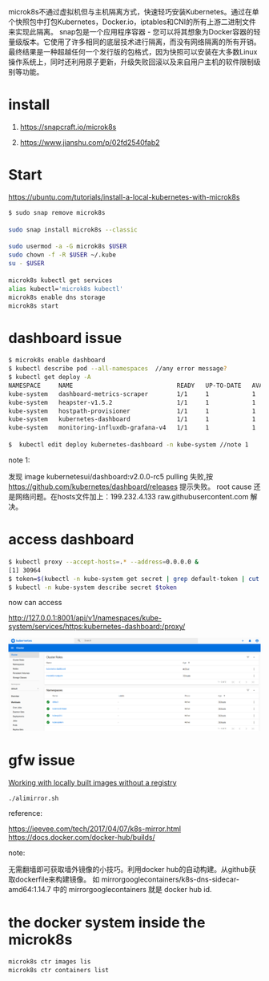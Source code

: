
microk8s不通过虚拟机但与主机隔离方式，快速轻巧安装Kubernetes。通过在单个快照包中打包Kubernetes，Docker.io，iptables和CNI的所有上游二进制文件来实现此隔离。 snap包是一个应用程序容器 - 您可以将其想象为Docker容器的轻量级版本。它使用了许多相同的底层技术进行隔离，而没有网络隔离的所有开销。最终结果是一种超越任何一个发行版的包格式，因为快照可以安装在大多数Linux操作系统上，同时还利用原子更新，升级失败回滚以及来自用户主机的软件限制级别等功能。


# install

1. https://snapcraft.io/microk8s

2. https://www.jianshu.com/p/02fd2540fab2


# Start

https://ubuntu.com/tutorials/install-a-local-kubernetes-with-microk8s

``` bash
$ sudo snap remove microk8s

sudo snap install microk8s --classic 

sudo usermod -a -G microk8s $USER
sudo chown -f -R $USER ~/.kube
su - $USER

microk8s kubectl get services
alias kubectl='microk8s kubectl'
microk8s enable dns storage
microk8s start

```
# dashboard issue

``` bash
$ microk8s enable dashboard
$ kubectl describe pod --all-namespaces  //any error message?
$ kubectl get deploy -A
NAMESPACE     NAME                             READY   UP-TO-DATE   AVAILABLE   AGE
kube-system   dashboard-metrics-scraper        1/1     1            1           70m
kube-system   heapster-v1.5.2                  1/1     1            1           70m
kube-system   hostpath-provisioner             1/1     1            1           15h
kube-system   kubernetes-dashboard             1/1     1            1           70m
kube-system   monitoring-influxdb-grafana-v4   1/1     1            1           70m

$  kubectl edit deploy kubernetes-dashboard -n kube-system //note 1

```
note 1:

发现 image kubernetesui/dashboard:v2.0.0-rc5 pulling 失败,按 https://github.com/kubernetes/dashboard/releases 提示失败。
root cause 还是网络问题。在hosts文件加上：199.232.4.133 raw.githubusercontent.com 解决。

# access dashboard
```bash
$ kubectl proxy --accept-hosts=.* --address=0.0.0.0 & 
[1] 30964
$ token=$(kubectl -n kube-system get secret | grep default-token | cut -d " " -f1)
$ kubectl -n kube-system describe secret $token
```
now can access 

http://127.0.0.1:8001/api/v1/namespaces/kube-system/services/https:kubernetes-dashboard:/proxy/

![dashboard](images/k8s_dashboard.png)

# gfw issue
[Working with locally built images without a registry](https://microk8s.io/docs/registry-images)

``` bash
./alimirror.sh
```
reference:

https://ieevee.com/tech/2017/04/07/k8s-mirror.html
https://docs.docker.com/docker-hub/builds/

note: 

无需翻墙即可获取墙外镜像的小技巧。利用docker hub的自动构建。从github获取dockerfile来构建镜像。
如 mirrorgooglecontainers/k8s-dns-sidecar-amd64:1.14.7 中的 mirrorgooglecontainers 就是 docker hub id.

# the docker system inside the microk8s
```bash
microk8s ctr images lis
microk8s ctr containers list

```
